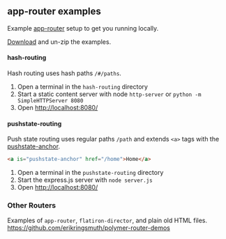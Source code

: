 ## app-router examples
Example [app-router](http://erikringsmuth.github.io/app-router/) setup to get you running locally.

[Download](https://github.com/erikringsmuth/app-router-examples/archive/master.zip) and un-zip the examples.

#### hash-routing
Hash routing uses hash paths `/#/paths`.

1. Open a terminal in the `hash-routing` directory
2. Start a static content server with node `http-server` or `python -m SimpleHTTPServer 8080`
3. Open [http://localhost:8080/](http://localhost:8080/)

#### pushstate-routing
Push state routing uses regular paths `/path` and extends `<a>` tags with the [pushstate-anchor](https://github.com/erikringsmuth/pushstate-anchor).

```html
<a is="pushstate-anchor" href="/home">Home</a>
```

1. Open a terminal in the `pushstate-routing` directory
2. Start the express.js server with `node server.js`
3. Open [http://localhost:8080/](http://localhost:8080/)

### Other Routers

Examples of `app-router`, `flatiron-director`, and plain old HTML files.
https://github.com/erikringsmuth/polymer-router-demos
